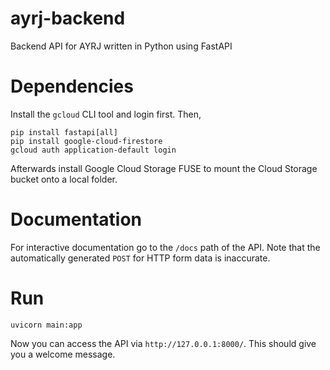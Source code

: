 # ayrj-backend
Backend API for AYRJ written in Python using FastAPI
# Dependencies
Install the `gcloud` CLI tool and login first. Then,
```
pip install fastapi[all]
pip install google-cloud-firestore
gcloud auth application-default login
```
Afterwards install Google Cloud Storage FUSE to mount the Cloud Storage bucket onto a local folder.
# Documentation
For interactive documentation go to the ```/docs``` path of the API. Note that the automatically generated `POST` for HTTP form data is inaccurate.
# Run
```
uvicorn main:app
```
Now you can access the API via ```http://127.0.0.1:8000/```. This should give you a welcome message.
